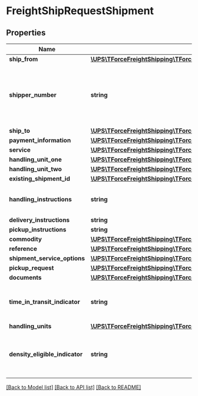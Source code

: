 # FreightShipRequestShipment

## Properties
Name | Type | Description | Notes
------------ | ------------- | ------------- | -------------
**ship_from** | [**\UPS\TForceFreightShipping\TForceFreightShipping\ShipmentShipFrom**](ShipmentShipFrom.md) |  | 
**shipper_number** | **string** | Shipper�s six digit account number. Size must be six alphanumeric characters. Must be associated with the User Id specified in the Access Request XML. | 
**ship_to** | [**\UPS\TForceFreightShipping\TForceFreightShipping\ShipmentShipTo**](ShipmentShipTo.md) |  | 
**payment_information** | [**\UPS\TForceFreightShipping\TForceFreightShipping\ShipmentPaymentInformation**](ShipmentPaymentInformation.md) |  | 
**service** | [**\UPS\TForceFreightShipping\TForceFreightShipping\ShipmentService**](ShipmentService.md) |  | 
**handling_unit_one** | [**\UPS\TForceFreightShipping\TForceFreightShipping\ShipmentHandlingUnitOne**](ShipmentHandlingUnitOne.md) |  | [optional] 
**handling_unit_two** | [**\UPS\TForceFreightShipping\TForceFreightShipping\ShipmentHandlingUnitTwo**](ShipmentHandlingUnitTwo.md) |  | [optional] 
**existing_shipment_id** | [**\UPS\TForceFreightShipping\TForceFreightShipping\ShipmentExistingShipmentID**](ShipmentExistingShipmentID.md) |  | [optional] 
**handling_instructions** | **string** | General purpose instructions to the driver.   Example: Call 30 minutes before | [optional] 
**delivery_instructions** | **string** | Delivery Instructions. | [optional] 
**pickup_instructions** | **string** | Pickup Instructions. | [optional] 
**commodity** | [**\UPS\TForceFreightShipping\TForceFreightShipping\ShipmentCommodity[]**](ShipmentCommodity.md) |  | 
**reference** | [**\UPS\TForceFreightShipping\TForceFreightShipping\ShipmentReference[]**](ShipmentReference.md) |  | [optional] 
**shipment_service_options** | [**\UPS\TForceFreightShipping\TForceFreightShipping\ShipmentShipmentServiceOptions**](ShipmentShipmentServiceOptions.md) |  | [optional] 
**pickup_request** | [**\UPS\TForceFreightShipping\TForceFreightShipping\ShipmentPickupRequest**](ShipmentPickupRequest.md) |  | [optional] 
**documents** | [**\UPS\TForceFreightShipping\TForceFreightShipping\ShipmentDocuments**](ShipmentDocuments.md) |  | [optional] 
**time_in_transit_indicator** | **string** | Presence of the tag indicates Time in Transit information is requested and will be returned if available. | [optional] 
**handling_units** | [**\UPS\TForceFreightShipping\TForceFreightShipping\ShipmentHandlingUnits**](ShipmentHandlingUnits.md) |  | [optional] 
**density_eligible_indicator** | **string** | The presence of the tag DensityEligibleIndicator indicates that the density based rate is requested. | [optional] 

[[Back to Model list]](../../README.md#documentation-for-models) [[Back to API list]](../../README.md#documentation-for-api-endpoints) [[Back to README]](../../README.md)

